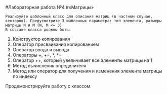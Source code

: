 #Лабораторная работа №4
#«Матрицы»

	Реализуйте шаблонный класс для описания матриц (в частном случае, векторов). Предусмотрите 3 шаблонных параметра: тип элемента, размеры матрицы N и M (N, M <= 3)
	В составе класса должны быть:
1.	Конструктор копирования
2.	Оператор присваивания копированием
3.	Оператор ввода и вывода
4.	Операторы +, +=, *, *=
5.	Оператор ++, который увеличивает все элементы матрицы на 1
6.	Метод вычисления определителя
7.	Метод или оператор для получения и изменения элемента матрицы по индексу

Продемонстрируйте работу с классом.

